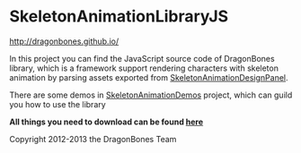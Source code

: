 SkeletonAnimationLibraryJS
==========================

http://dragonbones.github.io/  

In this project you can find the JavaScript source code of DragonBones library, which is a framework support rendering characters with skeleton animation by parsing assets exported from [SkeletonAnimationDesignPanel](https://github.com/DragonBones/SkeletonAnimationDesignPanel).

There are some demos in [SkeletonAnimationDemos](https://github.com/DragonBones/SkeletonAnimationDemos) project, which can guild you how to use the library  

**All things you need to download can be found [here](http://dragonbones.github.io/download.html)**  

Copyright 2012-2013 the DragonBones Team